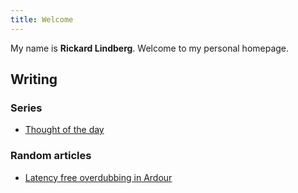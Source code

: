 ```yaml
---
title: Welcome
---
```


My name is **Rickard Lindberg**. Welcome to my personal homepage.

## Writing

### Series

- [Thought of the day](/writing/thought-of-the-day/index.html "Thought of the day")

### Random articles

- [Latency free overdubbing in Ardour](/writing/ardour-latency-free-overdubbing/index.html "Latency free overdubbing in Ardour")
